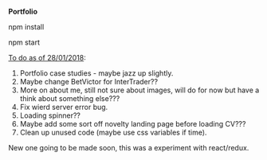 <strong>Portfolio</strong>


npm install


npm start


<u>To do as of 28/01/2018</u>:

1. Portfolio case studies - maybe jazz up slightly.
2. Maybe change BetVictor for InterTrader??
3. More on about me, still not sure about images, will do for now but have a think about something else???
4. Fix wierd server error bug. 
5. Loading spinner??
6. Maybe add some sort off novelty landing page before loading CV???
7. Clean up unused code (maybe use css variables if time).


New one going to be made soon, this was a experiment with react/redux.
